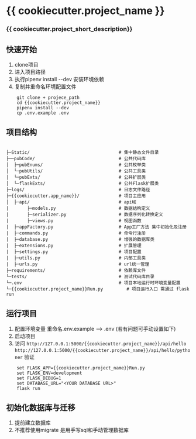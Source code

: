 # {{ cookiecutter.project_name }}

### {{ cookiecutter.project_short_description}}


## 快速开始
1. clone项目
2. 进入项目路径
3. 执行pipenv install --dev 安装环境依赖
4. 复制并重命名环境配置文件

```
    git clone + projece_path 
    cd {{cookiecutter.project_name}}
    pipenv install --dev
    cp .env.example .env
```

## 项目结构

```

├─Static/                                  # 集中静态文件目录
├──pubCode/                                # 公共代码库
│  ├─pubEnums/                             # 公共枚举类
│  └─pubUtils/                             # 公共工具类
│  └─pubExts/                              # 公共扩展类
│  └─flaskExts/                            # 公共Flask扩展类
├─logs/                                    # 日志文件路径
├─{{cookiecutter.app_name}}/               # 项目主应用
│  ├─api/                                  # api域
|       ├─models.py                        # 数据结构定义
|       ├─serializer.py                    # 数据序列化转换定义
|       ├─views.py                         # 视图函数
|  ├─appFactory.py                         # App工厂方法 集中初始化及注册
|  ├─commands.py                           # 命令行注册
|  ├─database.py                           # 增强的数据库类
|  ├─extensions.py                         # 扩展管理
|  ├─settings.py                           # 项目配置
|  ├─utils.py                              # 内部工具类
|  ├─urls.py                               # url统一管理
├─requirements/                            # 依赖库文件
└─tests/                                   # 测试代码库目录
└─.env                                     # 项目本地运行时环境变量配置
└─{{cookiecutter.project_name}}Run.py         # 项目运行入口 需通过 flask run
```

## 运行项目
1. 配置环境变量 重命名.env.example --> .env (若有问题可手动设置如下)
2. 启动项目
3. 访问 `http://127.0.0.1:5000/{{cookiecutter.project_name}}/api/hello` `http://127.0.0.1:5000/{{cookiecutter.project_name}}/api/hello/pythoner` 验证

```
    set FLASK_APP={{cookiecutter.project_name}}Run.py
    set FLASK_ENV=development
    set FLASK_DEBUG=1
    set DATABASE_URL="<YOUR DATABASE URL>"
    flask run
```


## 初始化数据库与迁移
1. 提前建立数据库
2. 不推荐使用migrate 是用手写sql和手动管理数据库